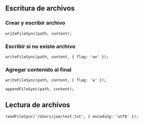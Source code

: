 ## Escritura de archivos
### Crear y escribir archivo

```
writeFileSync(path, content);
```
### Escribir si no existe archivo

```
writeFileSync(path, content, { flag: 'wx' });
```
### Agregar contenido al final

```
writeFileSync(path, content, { flag: 'a' });

appendFileSync(path, content);
```
## Lectura de archivos

```
readFileSync('/Users/joe/test.txt', { encoding: 'utf8' });
```